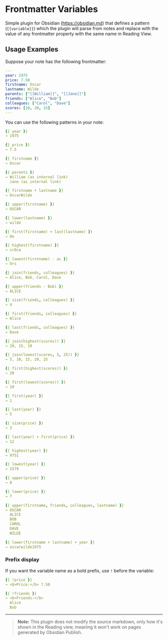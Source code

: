 # Frontmatter Variables

Simple plugin for Obsidian (https://obsidian.md) that defines a pattern (`{{variable}}`) which the plugin will parse from notes and replace with the value of any frontmatter property with the same name in Reading View.

## Usage Examples

Suppose your note has the following frontmatter:

```yaml
---
year: 1975
price: 7.50
firstname: Oscar
lastname: Wilde
parents: ["[[William]]", "[[Jane]]"]
friends: ["Alice", "Bob"]
colleagues: ["Carol", "Dave"]
scores: [10, 20, 15]
---
```

You can use the following patterns in your note:

```yaml
{{ year }}
→ 1975

{{ price }}
→ 7.5

{{ firstname }}
→ Oscar

{{ parents }}
→ William (as internal link)
  Jane (as internal link)

{{ firstname + lastname }}
→ OscarWilde

{{ upper(firstname) }}
→ OSCAR

{{ lower(lastname) }}
→ wilde

{{ first(firstname) + last(lastname) }}
→ Oe

{{ highest(firstname) }}
→ srOca

{{ lowest(firstname) - ac }}
→ Ors

{{ join(friends, colleagues) }}
→ Alice, Bob, Carol, Dave

{{ upper(friends - Bob) }}
→ ALICE

{{ size(friends, colleagues) }}
→ 4

{{ first(friends, colleagues) }}
→ Alice

{{ last(friends, colleagues) }}
→ Dave

{{ join(highest(scores)) }}
→ 20, 15, 10

{{ join(lowest(scores, 5, 25)) }}
→ 5, 10, 15, 20, 25

{{ first(highest(scores)) }}
→ 20

{{ first(lowest(scores)) }}
→ 10

{{ first(year) }}
→ 1

{{ last(year) }}
→ 5

{{ size(price) }}
→ 3

{{ last(year) + first(price) }}
→ 12

{{ highest(year) }}
→ 9751

{{ lowest(year) }}
→ 1579

{{ upper(price) }}
→ 8

{{ lower(price) }}
→ 7

{{ upper(firstname, friends, colleagues, lastname) }}
→ OSCAR
  ALICE
  BOB
  CAROL
  DAVE
  WILDE

{{ lower(firstname + lastname) + year }}
→ oscarwilde1975
```

### Prefix display

If you want the variable name as a bold prefix, use `!` before the variable:

```yaml
{{ !price }}
→ <b>Price:</b> 7.50

{{ !friends }}
→ <b>Friends:</b>
  Alice
  Bob
```

---

> **Note:** This plugin does not modify the source markdown, only how it's shown in the Reading view, meaning it won't work on pages generated by Obsidian Publish.
